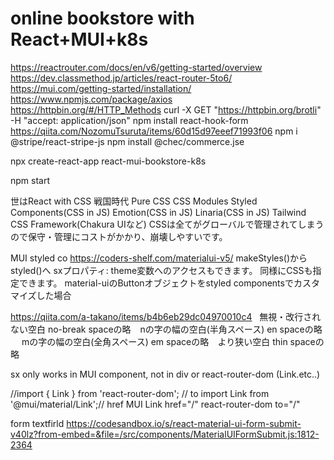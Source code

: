 #  online bookstore with React+MUI+k8s

https://reactrouter.com/docs/en/v6/getting-started/overview 
https://dev.classmethod.jp/articles/react-router-5to6/
https://mui.com/getting-started/installation/
https://www.npmjs.com/package/axios
https://httpbin.org/#/HTTP_Methods
curl -X GET "https://httpbin.org/brotli" -H "accept: application/json"
npm install react-hook-form https://qiita.com/NozomuTsuruta/items/60d15d97eeef71993f06
npm i @stripe/react-stripe-js
npm install @chec/commerce.jse


npx create-react-app react-mui-bookstore-k8s

npm start

世はReact with CSS 戦国時代
Pure CSS
CSS Modules
Styled Components(CSS in JS)
Emotion(CSS in JS)
Linaria(CSS in JS)
Tailwind
CSS Framework(Chakura UIなど)
CSSは全てがグローバルで管理されてしまうので保守・管理にコストがかかり、崩壊しやすいです。

MUI
styled co
https://coders-shelf.com/materialui-v5/
makeStyles()からstyled()へ
sxプロパティ:
theme変数へのアクセスもできます。
同様にCSSも指定できます。
material-uiのButtonオブジェクトをstyled componentsでカスタマイズした場合

https://qiita.com/a-takano/items/b4b6eb29dc04970010c4
&nbsp;	無視・改行されない空白	no-break spaceの略
&ensp;	nの字の幅の空白(半角スペース)	en spaceの略
&emsp;	mの字の幅の空白(全角スペース)	em spaceの略
&thinsp;	&nbsp;より狭い空白	thin spaceの略



sx only works in MUI component, not in div or react-router-dom (Link.etc..)

//import { Link } from 'react-router-dom'; // to
import Link from '@mui/material/Link';// href
MUI Link href="/"
react-router-dom to="/"


form textfirld
https://codesandbox.io/s/react-material-ui-form-submit-v40lz?from-embed=&file=/src/components/MaterialUIFormSubmit.js:1812-2364